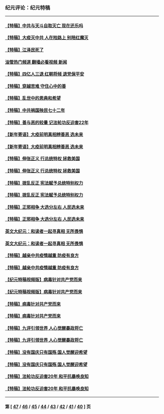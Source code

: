 ### 纪元评论：纪元特稿
---
#### [【特稿】中共与天斗自取灭亡 现在还乐吗](../../pages/nsc424/n13897482.md?04070330) 
#### [【特稿】大疫灭中共 人在险路上 别陪红魔灭](../../pages/nsc424/n13890697.md?04070330) 
#### [【特稿】江泽民死了](../../pages/nsc424/n13876300.md?04070330) 
#### [油管热门频道 翻墙必看视频 新闻](ok?04070330)
#### [【特稿】四亿人三退 红朝将倾 退党保平安](../../pages/nsc424/n13794378.md?04070330) 
#### [【特稿】穿越苦难 守住心中的善](../../pages/nsc424/n13784979.md?04070330) 
#### [【特稿】乱世中的恩典和希望](../../pages/nsc424/n13734687.md?04070330) 
#### [【特稿】中共祸国殃民七十二年](../../pages/nsc424/n13272607.md?04070330) 
#### [【特稿】善与恶的较量 记法轮功反迫害22年](../../pages/nsc424/n13086597.md?04070330) 
#### [【新年寄语】大疫前明真相辨善恶 选未来](../../pages/nsc424/n12660855.md?04070330) 
#### [【新年寄语】大疫前明真相辨善恶 选未来](../../pages/nsc424/n12660855.md?04070330) 
#### [【特稿】伸张正义 行总统特权 拯救美国](../../pages/nsc424/n12616806.md?04070330) 
#### [【特稿】伸张正义 行总统特权 拯救美国](../../pages/nsc424/n12616806.md?04070330) 
#### [【特稿】拨乱反正 宪法赋予总统特别权力](../../pages/nsc424/n12598306.md?04070330) 
#### [【特稿】拨乱反正 宪法赋予总统特别权力](../../pages/nsc424/n12598306.md?04070330) 
#### [【特稿】正邪相争 大选分左右 人民选未来](../../pages/nsc424/n12545208.md?04070330) 
#### [【特稿】正邪相争 大选分左右 人民选未来](../../pages/nsc424/n12545208.md?04070330) 
#### [英文大纪元：和读者一起寻真相 无所畏惧](../../pages/nsc424/n12542027.md?04070330) 
#### [英文大纪元：和读者一起寻真相 无所畏惧](../../pages/nsc424/n12542027.md?04070330) 
#### [【特稿】越亲中共疫情越重 防疫有良方](../../pages/nsc424/n12042989.md?04070330) 
#### [【特稿】越亲中共疫情越重 防疫有良方](../../pages/nsc424/n12042989.md?04070330) 
#### [【纪元特稿视频版】病毒针对共产党而来](../../pages/nsc424/n11977328.md?04070330) 
#### [【纪元特稿视频版】病毒针对共产党而来](../../pages/nsc424/n11977328.md?04070330) 
#### [【特稿】病毒针对共产党而来](../../pages/nsc424/n11928818.md?04070330) 
#### [【特稿】病毒针对共产党而来](../../pages/nsc424/n11928818.md?04070330) 
#### [【特稿】九评引领世界 人心觉醒暴政将亡](../../pages/nsc424/n11660496.md?04070330) 
#### [【特稿】九评引领世界 人心觉醒暴政将亡](../../pages/nsc424/n11660496.md?04070330) 
#### [【特稿】没有国庆只有国殇 国人觉醒迎希望](../../pages/nsc424/n11549354.md?04070330) 
#### [【特稿】没有国庆只有国殇 国人觉醒迎希望](../../pages/nsc424/n11549354.md?04070330) 
#### [【特稿】法轮功反迫害20年 和平抗暴唤良知](../../pages/nsc424/n11389135.md?04070330) 
#### [【特稿】法轮功反迫害20年 和平抗暴唤良知](../../pages/nsc424/n11389135.md?04070330) 

---
#### 第 [ [47](./47.md?04070330) / [46](./46.md?04070330) / [45](./45.md?04070330) / [44](./44.md?04070330) / [43](./43.md?04070330) / [42](./42.md?04070330) / [41](./41.md?04070330) / [40](./40.md?04070330) ] 页
